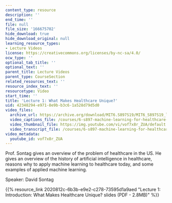 ```yaml
---
content_type: resource
description: ''
end_time: ''
file: null
file_size: '166675702'
hide_download: true
hide_download_original: null
learning_resource_types:
- Lecture Videos
license: https://creativecommons.org/licenses/by-nc-sa/4.0/
ocw_type: ''
optional_tab_title: ''
optional_text: ''
parent_title: Lecture Videos
parent_type: CourseSection
related_resources_text: ''
resource_index_text: ''
resourcetype: Video
start_time: ''
title: 'Lecture 1: What Makes Healthcare Unique?'
uid: 42348294-e971-8e9b-b3c6-1a528d79d5d0
video_files:
  archive_url: https://archive.org/download/MIT6.S897S19/MIT6_S897S19_lec01_300k.mp4
  video_captions_file: /courses/6-s897-machine-learning-for-healthcare-spring-2019/1dfcc6bfb8765f37a266cea0568026c5_vof7x8r_ZUA.vtt
  video_thumbnail_file: https://img.youtube.com/vi/vof7x8r_ZUA/default.jpg
  video_transcript_file: /courses/6-s897-machine-learning-for-healthcare-spring-2019/049a13de80bfc79f647f2e42e6636e60_vof7x8r_ZUA.pdf
video_metadata:
  youtube_id: vof7x8r_ZUA
---
```


Prof. Sontag gives an overview of the problem of healthcare in the US. He gives an overview of the history of artificial intelligence in healthcare, reasons why to apply machine learning to healthcare today, and some examples of applied machine learning.

Speaker: David Sontag

{{% resource_link 2020812c-6b3b-e9e2-c278-73595d1a9aed "Lecture 1: Introduction: What Makes Healthcare Unique? slides (PDF - 2.8MB)" %}}

